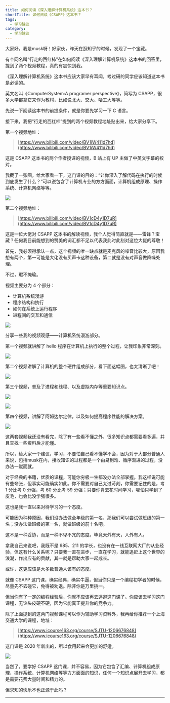 ```yaml
---
title: 如何阅读《深入理解计算机系统》这本书？
shortTitle: 如何阅读《CSAPP》这本书？
tags:
  - 学习建议
category:
  - 学习建议
---
```



大家好，我是musk呀！好家伙，昨天在逛知乎的时候，发现了一个宝藏。

有个网名叫“行走的西红柿”在如何阅读《深入理解计算机系统》这本书的回答里，提到了两个视频教程，真的有震惊到我。

《深入理解计算机系统》这本书应该大家早有耳闻，考过研的同学应该知道这本书是必读的。

英文名叫《ComputerSystem:A programer perspective》，简写为 CSAPP，很多大学都拿它来作为教材，比如说北大、交大、哈工大等等。

先说一下阅读这本书的前提条件，就是你要先学习一下 C 语言。

接下来，我把“行走的西红柿”提到的两个视频教程地址贴出来，给大家分享下。

第一个视频地址：

>[https://www.bilibili.com/video/BV1iW411d7hd](https://www.bilibili.com/video/BV1iW411d7hd)

这是 CSAPP 这本书的两个作者授课的视频，B 站上有 UP 主做了中英文字幕的校对。

我截了一张图，给大家看一下，这门课的目的：“让你深入了解代码在执行的时候到底发生了什么？”可以说包含了计算机专业的方方面面，计算机组成原理、操作系统、计算机网络等等。


![](http://cdn.tobebetterjavaer.com/tobebetterjavaer/images/xuexijianyi/read-csapp-eb4daee0-0de3-4f7f-8b7b-6892dba3305d.png)


第二个视频地址：

>[https://www.bilibili.com/video/BV1cD4y1D7uR](https://www.bilibili.com/video/BV1cD4y1D7uR)

这是一位大佬对 CSAPP 这本书的解读视频，我个人觉得简直就是——雷锋？宝藏？任何我目前能想到的赞美的词汇都不足以代表我此时此刻对这位大佬的尊敬！

首先，我必须得承认一点，这个视频的唯一缺点就是麦克风的噪音比较大，原因我想有两个，第一可能是大佬没有买声卡这种设备，第二就是没有对声音做降噪处理。

不过，瑕不掩瑜。

视频主要分为 4 个部分：

- 计算机系统漫游
- 程序结构和执行
- 如何在系统上运行程序
- 进程间的交互和通信


![](http://cdn.tobebetterjavaer.com/tobebetterjavaer/images/xuexijianyi/read-csapp-3f838b31-1551-438b-8f44-d4a2b5ab27dd.png)


分享一些我的视频观感——计算机系统漫游部分。

第一个视频就讲解了 hello 程序在计算机上执行的整个过程，让我印象非常深刻。



![](http://cdn.tobebetterjavaer.com/tobebetterjavaer/images/xuexijianyi/read-csapp-9967518e-7807-4d84-a774-bc6eb5f44229.png)


第二个视频讲解了计算机的整个硬件组成部分，看下面这幅图，也太清晰了吧！


![](http://cdn.tobebetterjavaer.com/tobebetterjavaer/images/xuexijianyi/read-csapp-2bc0b332-7039-4978-86fa-f33701afb0e1.png)


第三个视频，普及了进程和线程、以及虚拟内存等重要知识点。


![](http://cdn.tobebetterjavaer.com/tobebetterjavaer/images/xuexijianyi/read-csapp-7b171f32-4418-4ba2-84ef-fe55881a1874.png)


![](http://cdn.tobebetterjavaer.com/tobebetterjavaer/images/xuexijianyi/read-csapp-298ded3a-e510-466e-809e-57a9a998ab80.png)



第四个视频，讲解了阿姆达尔定律，以及如何提高程序性能的解决方案。


![](http://cdn.tobebetterjavaer.com/tobebetterjavaer/images/xuexijianyi/read-csapp-fe228ea9-4317-4b19-881e-08972ff20c9e.png)


这两套视频我还没有看完，除了有一些看不懂之外，很多知识点都需要看多遍，并且查找一些资料后才能懂。

所以，给大家一个建议，学习，不要怕自己看不懂学不会，因为对于大部分普通人来说，包括musk在内，接收知识的过程都是一个由易到难、循序渐进的过程，没办法一蹴而就。

对于经典的书籍，优质的课程，可能你穷极一生都没办法全部掌握。我这样说可能有些夸张，但事实可能确实如此。你不需要对自己太过苛刻，你需要记住的是，考 1 分比考 0 分强，考 60 分比考 59 分强；只要你肯去花时间学习，哪怕只学到了皮毛，也会比没学强很多。

这也是我一直以来对待学习的一个态度。

可能因为种种原因，我们没办法做全年级的第一名，那我们可以尝试做班级的第一名；没办法做班级的第一名，就做班级的前十名吧。

这不是一种妥协，而是一种不卑不亢的态度。毕竟天外有天，人外有人。

拿我自己来说吧，我既不是 985、211 的学长，也没有在一线互联网大厂的从业经验，但这有什么关系呢？只要我一直在进步，一直在学习，就能追赶上这个世界的浪潮，作出应有的贡献，其一就是帮助大家一起成长。

或许，这更应该是大多数普通人该有的态度。

就像 CSAPP 这门课，确实经典，确实牛逼，但当你只是一个编程初学者的时候，尽量先不去碰它，免得被劝退。除非你是万里挑一。

但当你有了一定的编程经验后，你就不应该再去逃避这门课了。你应该去学习这门课程，无论头皮硬不硬，因为它能真正提升你的竞争力。

除了上面提到的这两门视频课程可以作为辅助学习资料外，我再给你推荐一个上海交通大学的课程，地址：

>[https://www.icourse163.org/course/SJTU-1206676848](https://www.icourse163.org/course/SJTU-1206676848)

这门课是 2020 年新出的，所以食用起来会更加的舒适。

![](http://cdn.tobebetterjavaer.com/tobebetterjavaer/images/xuexijianyi/read-csapp-5a759059-81da-4814-881c-5b58fb168de8.png)


当然了，要学好 CSAPP 这门课，并不容易，因为它包含了汇编、计算机组成原理、操作系统、计算机网络等等方方面面的知识，任何一个知识点展开去学习，都是需要花费大量时间和精力的。

但求知的快乐不也正源于此吗？

----

  

 

  


